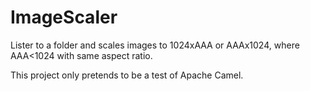 ImageScaler
===========

Lister to a folder and scales images to 1024xAAA or AAAx1024, where AAA<1024 with same aspect ratio.

This project only pretends to be a test of Apache Camel.
